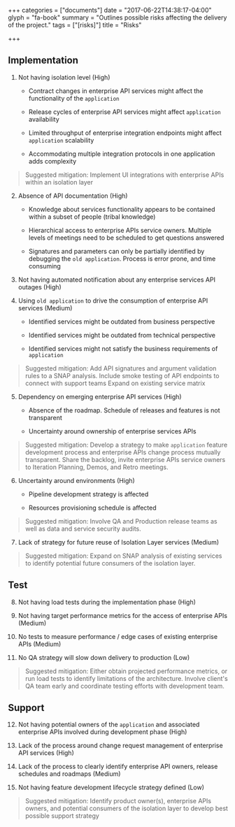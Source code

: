 +++
categories = ["documents"]
date = "2017-06-22T14:38:17-04:00"
glyph = "fa-book"
summary = "Outlines possible risks affecting the delivery of the project."
tags = ["[risks]"]
title = "Risks"

+++
## Implementation

1. Not having isolation level (High)

   - Contract changes in enterprise API services might affect the functionality of the `application`

   - Release cycles of enterprise API services might affect `application` availability

   - Limited throughput of enterprise integration endpoints might affect `application` scalability

   - Accommodating multiple integration protocols in one application adds complexity

>Suggested mitigation: Implement UI integrations with enterprise APIs within an isolation layer


2. Absence of API documentation (High)

   - Knowledge about services functionality appears to be contained within a subset of people (tribal knowledge)

   - Hierarchical access to enterprise APIs service owners. Multiple levels of meetings need to be scheduled to get questions answered

   - Signatures and parameters can only be partially identified by debugging the `old application`.  Process is error prone, and time consuming

3. Not having automated notification about any enterprise services API outages (High)

4. Using `old application` to drive the consumption of enterprise API services (Medium)

   - Identified services might be outdated from business perspective

   - Identified services might be outdated from technical perspective

   - Identified services might not satisfy the business requirements of `application`

>Suggested mitigation: Add API signatures and argument validation rules to a SNAP analysis. Include smoke testing of API endpoints to connect with support teams Expand on existing service matrix


5. Dependency on emerging enterprise API services (High)

   - Absence of the roadmap.  Schedule of releases and features is not transparent

   - Uncertainty around ownership of enterprise services APIs

>Suggested mitigation:  Develop a strategy to make `application` feature development process and enterprise APIs change process mutually transparent.  Share the backlog, invite enterprise APIs service owners to Iteration Planning, Demos, and Retro meetings.

6. Uncertainty around environments (High)

   - Pipeline development strategy is affected

   - Resources provisioning schedule is affected

>Suggested mitigation:  Involve QA and Production release teams as well as data and service security audits.


7. Lack of strategy for future reuse of Isolation Layer services (Medium)

>Suggested mitigation: Expand on SNAP analysis of existing services to identify potential future consumers of the isolation layer.


## Test

8. Not having load tests during the implementation phase (High)

9. Not having target performance metrics for the access of enterprise APIs (Medium)

10. No tests to measure performance / edge cases of existing enterprise APIs (Medium)

11. No QA strategy will slow down delivery to production (Low)

>Suggested mitigation: Either obtain projected performance metrics, or run load tests to identify limitations of the architecture.  Involve client's QA team early and coordinate testing efforts with development team.


## Support

12. Not having potential owners of the `application` and associated enterprise APIs involved during development phase (High)

13. Lack of the process around change request management of enterprise API services (High)

14. Lack of the process to clearly identify enterprise API owners, release schedules and roadmaps (Medium)

15. Not having feature development lifecycle strategy defined  (Low)

>Suggested mitigation: Identify product owner(s), enterprise APIs owners, and potential consumers of the isolation layer to develop best possible support strategy
